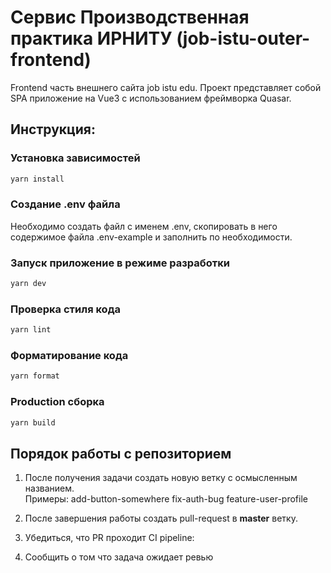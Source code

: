 # Сервис Производственная практика ИРНИТУ (job-istu-outer-frontend)

Frontend часть внешнего сайта job istu edu.
Проект представляет собой SPA приложение на Vue3 с использованием фреймворка Quasar.

## Инструкция:

### Установка зависимостей

```bash
yarn install
```

### Создание .env файла

Необходимо создать файл с именем .env, скопировать в него содержимое файла .env-example и заполнить по необходимости.

### Запуск приложение в режиме разработки

```bash
yarn dev
```

### Проверка стиля кода

```bash
yarn lint
```

### Форматирование кода

```bash
yarn format
```

### Production сборка

```bash
yarn build
```

## Порядок работы с репозиторием

1. После получения задачи создать новую ветку с осмысленным названием.  
   Примеры:
   add-button-somewhere
   fix-auth-bug
   feature-user-profile

2. После завершения работы создать pull-request в **master** ветку.
3. Убедиться, что PR проходит CI pipeline:
4. Сообщить о том что задача ожидает ревью

